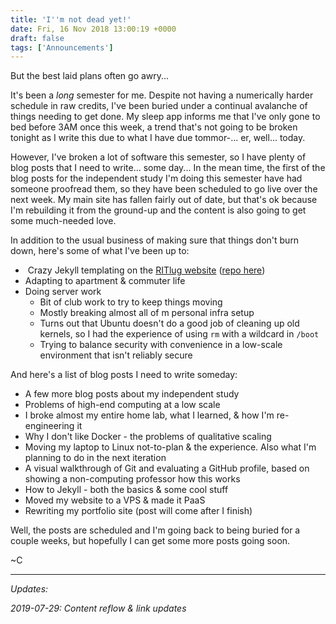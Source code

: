 ```yaml
---
title: 'I''m not dead yet!'
date: Fri, 16 Nov 2018 13:00:19 +0000
draft: false
tags: ['Announcements']
---
```


But the best laid plans often go awry...

It's been a _long_ semester for me. Despite not having a numerically harder schedule in raw credits, I've been buried under a continual avalanche of things needing to get done. My sleep app informs me that I've only gone to bed before 3AM once this week, a trend that's not going to be broken tonight as I write this due to what I have due tommor-... er, well... today.

However, I've broken a lot of software this semester, so I have plenty of blog posts that I need to write... some day... In the mean time, the first of the blog posts for the independent study I'm doing this semester have had someone proofread them, so they have been scheduled to go live over the next week. My main site has fallen fairly out of date, but that's ok because I'm rebuilding it from the ground-up and the content is also going to get some much-needed love.  

In addition to the usual business of making sure that things don't burn down, here's some of what I've been up to:

*    Crazy Jekyll templating on the [RITlug website](https://ritlug.com/) ([repo here](https://github.com/RITlug/ritlug.github.io))
*   Adapting to apartment & commuter life
*   Doing server work
    *   Bit of club work to try to keep things moving
    *   Mostly breaking almost all of m personal infra setup
    *   Turns out that Ubuntu doesn't do a good job of cleaning up old kernels, so I had the experience of using `rm` with a wildcard in `/boot`
    *   Trying to balance security with convenience in a low-scale environment that isn't reliably secure  
        

And here's a list of blog posts I need to write someday:

*   A few more blog posts about my independent study  
*   Problems of high-end computing at a low scale
*   I broke almost my entire home lab, what I learned, & how I'm re-engineering it  
*   Why I don't like Docker - the problems of qualitative scaling
*   Moving my laptop to Linux not-to-plan & the experience. Also what I'm planning to do in the next iteration
*   A visual walkthrough of Git and evaluating a GitHub profile, based on showing a non-computing professor how this works
*   How to Jekyll - both the basics & some cool stuff
*   Moved my website to a VPS & made it PaaS
*   Rewriting my portfolio site (post will come after I finish)

Well, the posts are scheduled and I'm going back to being buried for a couple weeks, but hopefully I can get some more posts going soon.

~C

---

_Updates:_

_2019-07-29: Content reflow & link updates_